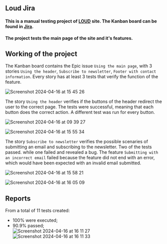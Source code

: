 ## Loud Jira
#### This is a manual testing project of [LOUD](https://www.loudiasi.ro/) site. The Kanban board can be found in [Jira](https://robibejenar.atlassian.net/jira/software/c/projects/LI/boards/3?atlOrigin=eyJpIjoiMDk4ZTFmNjBmNzIxNGMwZGFhMTNmMjMyNTA2ZTU0NjYiLCJwIjoiaiJ9).
#### The project tests the main page of the site and it's features.
## Working of the project
The Kanban board contains the Epic issue `Using the main page`, with 3 stories `Using the header`, `Subscribe to newsletter`, `Footer with contact information`. Every story has at least 3 tests that verify the function of the feature.   

![Screenshot 2024-04-16 at 15 45 26](https://github.com/robi12issv/Loud_Jira/assets/160391019/2d368bc6-4549-4f2e-92cf-dcf4bc7cda42)  

The story `Using the header` verifies if the buttons of the header redirect the user to the correct page. The tests were successful, meaning that each button does the correct action. 
A different test was run for every button.  

![Screenshot 2024-04-16 at 09 39 27](https://github.com/robi12issv/Loud_Jira/assets/160391019/8d6d98a6-a61f-4d9f-a9e5-6846a6e4bd8a)

![Screenshot 2024-04-16 at 15 55 34](https://github.com/robi12issv/Loud_Jira/assets/160391019/3d0560e1-3619-4ae1-8775-f61735e83400)

The story `Subscribe to newsletter` verifies the possible scenaries of submitting an email and subscribing to the newsletter. Two of the tests passed. while one failed and revealed a bug.
The feature `Submitting with an incorrect email` failed because the feature did not end with an error, which would have been expected with an invalid email submitted.

![Screenshot 2024-04-16 at 15 58 21](https://github.com/robi12issv/Loud_Jira/assets/160391019/77db497c-bc95-4591-9c5f-267514a03cfc)

![Screenshot 2024-04-16 at 16 05 09](https://github.com/robi12issv/Loud_Jira/assets/160391019/7300c440-6a79-4b20-99a9-246698c73f01)

## Reports
From a total of 11 tests created:
- 100% were executed;
- 90.9% passed;  
![Screenshot 2024-04-16 at 16 11 27](https://github.com/robi12issv/Loud_Jira/assets/160391019/f0ea98ac-63ae-470f-aab3-985fb17b5a71)
![Screenshot 2024-04-16 at 16 11 33](https://github.com/robi12issv/Loud_Jira/assets/160391019/b595e8f4-3f6c-48bc-9d71-3312fd1255b0)
